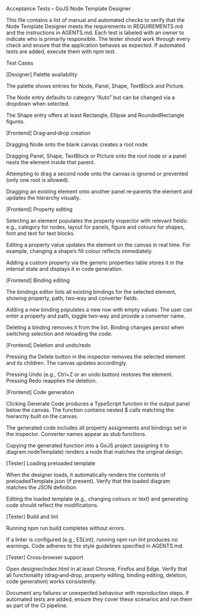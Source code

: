 Acceptance Tests – GoJS Node Template Designer

This file contains a list of manual and automated checks to verify
that the Node Template Designer meets the requirements in
REQUIREMENTS.md and the instructions in AGENTS.md. Each test is
labeled with an owner to indicate who is primarily responsible.
The tester should work through every check and ensure that the
application behaves as expected. If automated tests are added,
execute them with npm test.

Test Cases

[Designer] Palette availability

The palette shows entries for Node, Panel, Shape, TextBlock and
Picture.

The Node entry defaults to category “Auto” but can be changed via
a dropdown when selected.

The Shape entry offers at least Rectangle, Ellipse and
RoundedRectangle figures.

[Frontend] Drag‑and‑drop creation

Dragging Node onto the blank canvas creates a root node.

Dragging Panel, Shape, TextBlock or Picture onto
the root node or a panel nests the element inside that parent.

Attempting to drag a second node onto the canvas is ignored or
prevented (only one root is allowed).

Dragging an existing element onto another panel re‑parents the
element and updates the hierarchy visually.

[Frontend] Property editing

Selecting an element populates the property inspector with
relevant fields: e.g., category for nodes, layout for panels,
figure and colours for shapes, font and text for text blocks.

Editing a property value updates the element on the canvas in
real time. For example, changing a shape’s fill colour reflects
immediately.

Adding a custom property via the generic properties table stores
it in the internal state and displays it in code generation.

[Frontend] Binding editing

The bindings editor lists all existing bindings for the selected
element, showing property, path, two‑way and converter fields.

Adding a new binding populates a new row with empty values. The
user can enter a property and path, toggle two‑way and provide a
converter name.

Deleting a binding removes it from the list. Binding changes
persist when switching selection and reloading the code.

[Frontend] Deletion and undo/redo

Pressing the Delete button in the inspector removes the
selected element and its children. The canvas updates
accordingly.

Pressing Undo (e.g., Ctrl+Z or an undo button) restores the
element. Pressing Redo reapplies the deletion.

[Frontend] Code generation

Clicking Generate Code produces a TypeScript function in the
output panel below the canvas. The function contains nested $
calls matching the hierarchy built on the canvas.

The generated code includes all property assignments and bindings
set in the inspector. Converter names appear as stub functions.

Copying the generated function into a GoJS project (assigning it
to diagram.nodeTemplate) renders a node that matches the
original design.

[Tester] Loading preloaded template

When the designer loads, it automatically renders the contents of
preloadedTemplate.json (if present). Verify that the loaded
diagram matches the JSON definition.

Editing the loaded template (e.g., changing colours or text) and
generating code should reflect the modifications.

[Tester] Build and lint

Running npm run build completes without errors.

If a linter is configured (e.g., ESLint), running npm run lint
produces no warnings. Code adheres to the style guidelines
specified in AGENTS.md.

[Tester] Cross‑browser support

Open designer/index.html in at least Chrome, Firefox and Edge.
Verify that all functionality (drag‑and‑drop, property editing,
binding editing, deletion, code generation) works consistently.

Document any failures or unexpected behaviour with reproduction
steps. If automated tests are added, ensure they cover these
scenarios and run them as part of the CI pipeline.
